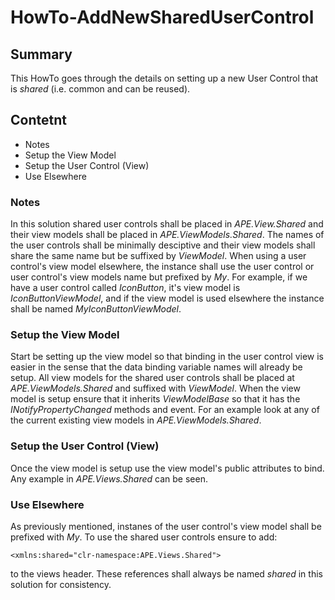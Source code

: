 # HowTo-AddNewSharedUserControl

## Summary
This HowTo goes through the details on setting up a new User Control that is *shared* (i.e. common and can be
reused). 

## Contetnt
- Notes
- Setup the View Model
- Setup the User Control (View)
- Use Elsewhere

### Notes
In this solution shared user controls shall be placed in *APE.View.Shared* and their view models shall
be placed in *APE.ViewModels.Shared*. The names of the user controls shall be minimally desciptive and their
view models shall share the same name but be suffixed by *ViewModel*. When using a user control's view model
elsewhere, the instance shall use the user control or user control's view models name but prefixed by *My*.
For example, if we have a user control called *IconButton*, it's view model is *IconButtonViewModel*, and
if the view model is used elsewhere the instance shall be named *MyIconButtonViewModel*.

### Setup the View Model
Start be setting up the view model so that binding in the user control view is easier in the sense that the
data binding variable names will already be setup. All view models for the shared user controls shall be
placed at *APE.ViewModels.Shared* and suffixed with *ViewModel*. When the view model is setup ensure that it 
inherits *ViewModelBase* so that it has the *INotifyPropertyChanged* methods and event. For an example look
at any of the current existing view models in *APE.ViewModels.Shared*.

### Setup the User Control (View)
Once the view model is setup use the view model's public attributes to bind. Any example in 
*APE.Views.Shared* can be seen.

### Use Elsewhere
As previously mentioned, instanes of the user control's view model shall be prefixed with *My*. To use the
shared user controls ensure to add:
```
<xmlns:shared="clr-namespace:APE.Views.Shared">
```
to the views header. These references shall always be named *shared* in this solution for consistency.